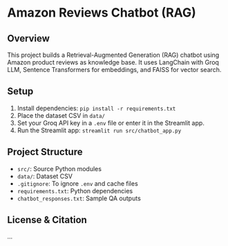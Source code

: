 # Amazon Reviews Chatbot (RAG)

## Overview

This project builds a Retrieval-Augmented Generation (RAG) chatbot using Amazon product reviews as knowledge base. It uses LangChain with Groq LLM, Sentence Transformers for embeddings, and FAISS for vector search.

## Setup

1. Install dependencies: `pip install -r requirements.txt`
2. Place the dataset CSV in `data/`
3. Set your Groq API key in a `.env` file or enter it in the Streamlit app.
4. Run the Streamlit app: `streamlit run src/chatbot_app.py`

## Project Structure

- `src/`: Source Python modules
- `data/`: Dataset CSV
- `.gitignore`: To ignore `.env` and cache files
- `requirements.txt`: Python dependencies
- `chatbot_responses.txt`: Sample QA outputs

## License & Citation

...
